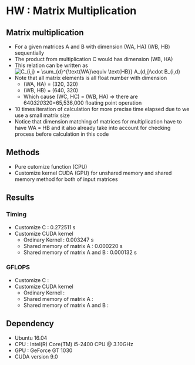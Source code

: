 # HW : Matrix Multiplication
## Matrix multiplication 
* For a given matrices A and B with dimension (WA, HA) (WB, HB) sequentially
* The product from multiplication C would has dimension (WB, HA)
* This relation can be written as  <br/>
	<img style="text-align: center;" src="https://latex.codecogs.com/gif.latex?C_{i,j}&space;=&space;\sum_{d}^{\text{WA}\equiv&space;\text{HB}}&space;A_{d,j}\cdot&space;B_{i,d}" title="C_{i,j} = \sum_{d}^{\text{WA}\equiv \text{HB}} A_{d,j}\cdot B_{i,d}" />
* Note that all matrix elements is all float number with dimension
	* (WA, HA) = (320, 320)
	* (WB, HB) = (640, 320)
	* Which cause (WC, HC) = (WB, HA) => there are 640*320*320=65,536,000 floating point operation
* 10 times iteration of calculation for more precise time elapsed due to we use a small matrix size
* Notice that dimension matching of matrices for multiplication have to have WA = HB and it also already take into account for checking process before calculation in this code

## Methods
* Pure cutomize function (CPU)
* Customize kernel CUDA (GPU) for unshared memory and shared memory method for both of input matrices

## Results
### Timing
* Customize C : 0.272511 s
* Customize CUDA kernel 
	* Ordinary Kernel : 0.003247 s
	* Shared memory of matrix A : 0.000220 s
	* Shared memory of matrix A and B : 0.000132 s

### GFLOPS
* Customize C : 
* Customize CUDA kernel 
	* Ordinary Kernel :
	* Shared memory of matrix A :
	* Shared memory of matrix A and B :

## Dependency
* Ubuntu 16.04
* CPU : Intel(R) Core(TM) i5-2400 CPU @ 3.10GHz
* GPU : GeForce GT 1030 
* CUDA version 9.0